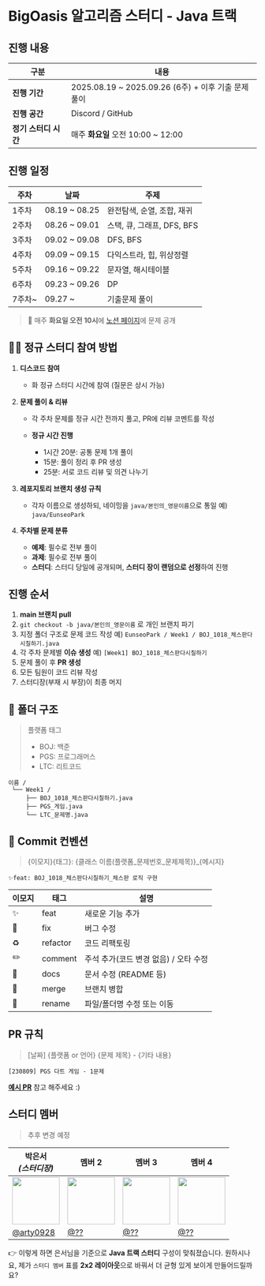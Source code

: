 # BigOasis 알고리즘 스터디 - Java 트랙

## 진행 내용

| 구분            | 내용                                          |
| ------------- | ------------------------------------------- |
| **진행 기간**     | 2025.08.19 \~ 2025.09.26 (6주) + 이후 기출 문제 풀이 |
| **진행 공간**     | Discord / GitHub                            |
| **정기 스터디 시간** | 매주 **화요일** 오전 10:00 \~ 12:00                |

## 진행 일정

| 주차    | 날짜             | 주제                   |
| ----- | -------------- | -------------------- |
| 1주차   | 08.19 \~ 08.25 | 완전탐색, 순열, 조합, 재귀     |
| 2주차   | 08.26 \~ 09.01 | 스택, 큐, 그래프, DFS, BFS |
| 3주차   | 09.02 \~ 09.08 | DFS, BFS             |
| 4주차   | 09.09 \~ 09.15 | 다익스트라, 힙, 위상정렬       |
| 5주차   | 09.16 \~ 09.22 | 문자열, 해시테이블           |
| 6주차   | 09.23 \~ 09.26 | DP                   |
| 7주차\~ | 09.27 \~       | 기출문제 풀이              |

> 📌 매주 **화요일 오전 10시**에 [노션 페이지](https://www.notion.so/BigOasis-250672106a20807ca6e0f592c364e091?source=copy_link)에 문제 공개

## 🙋‍♂️ 정규 스터디 참여 방법

1. **디스코드 참여**

   * 화 정규 스터디 시간에 참여 (질문은 상시 가능)
2. **문제 풀이 & 리뷰**

   * 각 주차 문제를 정규 시간 전까지 풀고, PR에 리뷰 코멘트를 작성
   * **정규 시간 진행**

     * 1시간 20분: 공통 문제 1개 풀이
     * 15분: 풀이 정리 후 PR 생성
     * 25분: 서로 코드 리뷰 및 의견 나누기
3. **레포지토리 브랜치 생성 규칙**

   * 각자 이름으로 생성하되, 네이밍을 `java/본인의_영문이름`으로 통일
     예) `java/EunseoPark`
4. **주차별 문제 분류**

   * **예제**: 필수로 전부 풀이
   * **과제**: 필수로 전부 풀이
   * **스터디**: 스터디 당일에 공개되며, **스터디 장이 랜덤으로 선정**하여 진행

## 진행 순서

1. **main 브랜치 pull**
2. `git checkout -b java/본인의_영문이름` 로 개인 브랜치 파기
3. 지정 폴더 구조로 문제 코드 작성
   예) `EunseoPark / Week1 / BOJ_1018_체스판다시칠하기.java`
4. 각 주차 문제별 **이슈 생성**
   예) `[Week1] BOJ_1018_체스판다시칠하기`
5. 문제 풀이 후 **PR 생성**
6. 모든 팀원이 코드 리뷰 작성
7. 스터디장(부재 시 부장)이 최종 머지

## 📂 폴더 구조

> 플랫폼 태그
>
> * BOJ: 백준
> * PGS: 프로그래머스
> * LTC: 리트코드

```
이름 /
 └── Week1 /
     ├── BOJ_1018_체스판다시칠하기.java
     ├── PGS_게임.java
     └── LTC_문제명.java
```

## 📌 Commit 컨벤션
> {이모지}{태그}: {클래스 이름(플랫폼_문제번호_문제제목)}_{메시지}
```
✨feat: BOJ_1018_체스판다시칠하기_체스판 로직 구현
```


| 이모지 | 태그       | 설명 |
|--------|-----------|------|
| ✨     | feat      | 새로운 기능 추가 |
| 🐛     | fix       | 버그 수정 |
| ♻️     | refactor  | 코드 리팩토링 |
| ✏️     | comment   | 주석 추가(코드 변경 없음) / 오타 수정 |
| 📝     | docs      | 문서 수정 (README 등) |
| 🔀     | merge     | 브랜치 병합 |
| 🚚     | rename    | 파일/폴더명 수정 또는 이동 |

## PR 규칙

> \[날짜] {플랫폼 or 언어} {문제 제목} - {기타 내용}

```
[230809] PGS 다트 게임 - 1문제
```

**[예시 PR](https://github.com/BigOasis/Java/pull/1)** 참고 해주세요 :)


## 스터디 멤버

> 추후 변경 예정

| 박은서 <br/> *(스터디장)*                                                          | 멤버 2                                                                        | 멤버 3                                                                        | 멤버 4                                                                        |
| --------------------------------------------------------------------------- | --------------------------------------------------------------------------- | --------------------------------------------------------------------------- | --------------------------------------------------------------------------- |
| <img src="https://avatars.githubusercontent.com/u/88071251?v=4" width="96"> | <img src="https://avatars.githubusercontent.com/u/00000000?v=4" width="96"> | <img src="https://avatars.githubusercontent.com/u/00000000?v=4" width="96"> | <img src="https://avatars.githubusercontent.com/u/00000000?v=4" width="96"> |
| [@arty0928](https://github.com/arty0928)                                    | [@??](https://github.com)                                                   | [@??](https://github.com)                                                   | [@??](https://github.com)                                                   |



👉 이렇게 하면 은서님을 기준으로 **Java 트랙 스터디** 구성이 맞춰졌습니다.
원하시나요, 제가 `스터디 멤버` 표를 **2x2 레이아웃**으로 바꿔서 더 균형 있게 보이게 만들어드릴까요?

